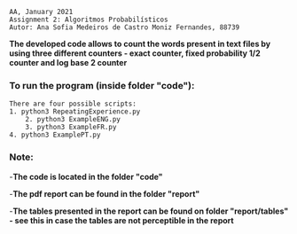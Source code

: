     AA, January 2021
    Assignment 2: Algoritmos Probabilísticos
    Autor: Ana Sofia Medeiros de Castro Moniz Fernandes, 88739

**The developed code allows to count the words present in text files by using three different counters - exact counter, fixed probability 1/2 counter and log base 2 counter**

### To run the program (inside folder "code"):

    There are four possible scripts:
	1. python3 RepeatingExperience.py
        2. python3 ExampleENG.py
        3. python3 ExampleFR.py
	4. python3 ExamplePT.py

### Note:

-**The code is located in the folder "code"**

-**The pdf report can be found in the folder "report"**

-**The tables presented in the report can be found on folder "report/tables" - see this in case the tables are not perceptible in the report**
